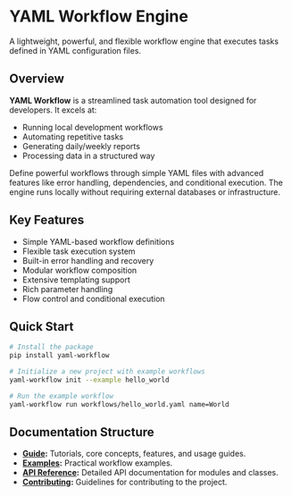 # YAML Workflow Engine

A lightweight, powerful, and flexible workflow engine that executes tasks defined in YAML configuration files.

## Overview

**YAML Workflow** is a streamlined task automation tool designed for developers. It excels at:
- Running local development workflows
- Automating repetitive tasks
- Generating daily/weekly reports
- Processing data in a structured way

Define powerful workflows through simple YAML files with advanced features like error handling, dependencies, and conditional execution. The engine runs locally without requiring external databases or infrastructure.

## Key Features

- Simple YAML-based workflow definitions
- Flexible task execution system
- Built-in error handling and recovery
- Modular workflow composition
- Extensive templating support
- Rich parameter handling
- Flow control and conditional execution

## Quick Start

```bash
# Install the package
pip install yaml-workflow

# Initialize a new project with example workflows
yaml-workflow init --example hello_world

# Run the example workflow
yaml-workflow run workflows/hello_world.yaml name=World
```

## Documentation Structure

- **[Guide](guide/getting-started.md):** Tutorials, core concepts, features, and usage guides.
- **[Examples](examples/basic-workflow.md):** Practical workflow examples.
- **[API Reference](reference/SUMMARY.md):** Detailed API documentation for modules and classes.
- **[Contributing](development.md):** Guidelines for contributing to the project. 